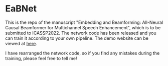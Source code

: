 # EaBNet
This is the repo of the manuscript "Embedding and Beamforming: All-Neural Causal Beamformer for Multichannel Speech Enhancement", which is to be submitted to ICASSP2022. The network code has been released and you can train it according to your own pipeline. The demo website can be viewed at [here](https://andong-li-speech.github.io/EaBNet-Demo/).

I have rearranged the network code, so if you find any mistakes during the training, please feel free to tell me!

